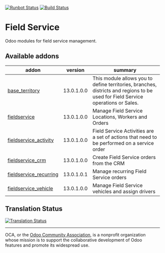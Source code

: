 [![Runbot Status](https://runbot.odoo-community.org/runbot/badge/flat/264/13.0.svg)](https://runbot.odoo-community.org/runbot/repo/github-com-oca-field-service-264)
[![Build Status](https://travis-ci.org/OCA/field-service.svg?branch=13.0)](https://travis-ci.org/OCA/field-service)

# Field Service

Odoo modules for field service management.

[//]: # (addons)

Available addons
----------------
addon | version | summary
--- | --- | ---
[base_territory](base_territory/) | 13.0.1.0.0 | This module allows you to define territories, branches, districts and regions to be used for Field Service operations or Sales.
[fieldservice](fieldservice/) | 13.0.1.0.0 | Manage Field Service Locations, Workers and Orders
[fieldservice_activity](fieldservice_activity/) | 13.0.1.0.0 | Field Service Activities are a set of actions that need to be performed on a service order
[fieldservice_crm](fieldservice_crm/) | 13.0.1.0.0 | Create Field Service orders from the CRM
[fieldservice_recurring](fieldservice_recurring/) | 13.0.1.0.1 | Manage recurring Field Service orders
[fieldservice_vehicle](fieldservice_vehicle/) | 13.0.1.0.0 | Manage Field Service vehicles and assign drivers

[//]: # (end addons)

## Translation Status
[![Translation Status](https://translation.odoo-community.org/widgets/field-service-13-0/-/multi-auto.svg)](https://translation.odoo-community.org/engage/field-service-13-0/?utm_source=widget)

----

OCA, or the [Odoo Community Association](http://odoo-community.org/), is a nonprofit organization whose
mission is to support the collaborative development of Odoo features and
promote its widespread use.
